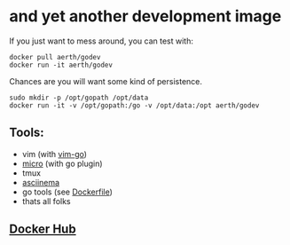 # and yet another development image

If you just want to mess around, you can test with:

	docker pull aerth/godev
	docker run -it aerth/godev

Chances are you will want some kind of persistence.

    sudo mkdir -p /opt/gopath /opt/data
    docker run -it -v /opt/gopath:/go -v /opt/data:/opt aerth/godev

## Tools:

  * vim (with [vim-go](https://github.com/fatih/vim-go))
  * [micro](https://github.com/zyedidia/micro) (with go plugin)
  * tmux
  * [asciinema](https://github.com/asciinema/asciinema)
  * go tools (see [Dockerfile](Dockerfile))
  * thats all folks

## [Docker Hub](https://hub.docker.com/r/aerth/godev/builds/)
